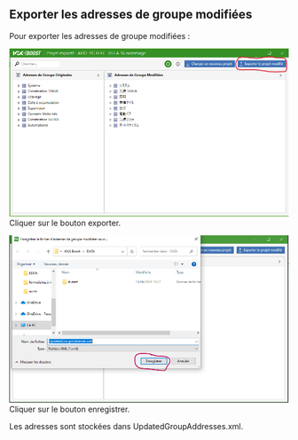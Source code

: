 ## Exporter les adresses de groupe modifiées
Pour exporter les adresses de groupe modifiées :

![Cliquer sur le bouton exporter](pictures/1.PNG)
Cliquer sur le bouton exporter.

![Cliquer sur le bouton enregistrer](pictures/2.PNG)
Cliquer sur le bouton enregistrer.


Les adresses sont stockées dans UpdatedGroupAddresses.xml.